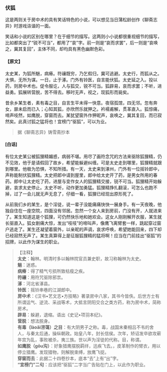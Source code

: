 <script type="text/javascript">
    var head = document.getElementsByTagName('head')[0];
    cssURL = '/public/liao.css';
    linkTag = document.createElement('link');
    linkTag.href = cssURL;
    linkTag.setAttribute('type','text/css');
    linkTag.setAttribute('rel','stylesheet');
    head.appendChild(linkTag);
</script>
### 伏狐

这是两则关于房中术的具有笑话特色的小说，可以想见当日蒲松龄创作《聊斋志异》时游戏诙谐的一面。

笑话和小说的区别在哪里？在于细节的描写。这两则小小说都很重视细节的描写，比如都突出了“锐不可当”，都用了“哀”字。前一则是“哀而求罢”，后一则是“哀唤之，冀其复回”，主体不同，却均具有黑色幽默色彩。

#### 【原文】
<section>
太史某，为狐所魅，病瘠。符禳既穷，乃乞假归，冀可逃避。太史行，而狐从之。大惧，无所为谋。一日，止于涿。门外有铃医，自言能伏狐。太史延之入。投以药，则房中术也。促令服讫，人与狐交，锐不可当。狐辟易，哀而求罢；不听，进益勇。狐展转营脱，苦不得去。移时无声，视之，现狐形而毙矣。

昔余乡某生者，素有毒之目，自言生平未得一快意。夜宿孤馆，四无邻。忽有奔女，扉未启而已入；心知其狐，亦欣然乐就狎之。衿襦甫解，贯革直入。狐惊痛，啼声吱然，如鹰脱，穿窗而去。某犹望窗外作狎昵声，哀唤之，冀其复回，而已寂然矣。此真讨狐之猛将也！宜榜门“驱狐”，可以为业。

</section>

> 据《聊斋志异》铸雪斋抄本

#### [白话]
<aside>

有位太史某公被狐狸精媚惑，病弱不堪。用尽了画符念咒的方法来驱除狐狸精，仍不见效，他于是请假回了故乡，希望能躲避纠缠。可是太史走到哪里，狐狸精就跟到哪里。他极为恐惧，不知所措。有一天，太史来到涿州，门外有一位摇铃郎中，声称能制伏狐狸精。太史把郎中请到屋里，郎中给太史开了药，是男女所用的春药。郎中让太史吃了药，进屋与变作女人的狐狸精交接，锐不可当。狐狸精开始躲避，哀求太史停止。太史不听，动作更加勇猛。狐狸精挣扎翻滚，可怎么也跑不掉，过了一会儿就无声无息了，仔细一看，狐狸已经现出原形死了。

从前我们乡的某生，是个淫徒，说一辈子没能痛痛快快一展身手。有一天夜晚，他独自住在一座空院，四面没有邻居。忽然一个女人来到房前，门没有开，人就进来了。某生知道这是个狐狸，可仍然快乐地和她欢会。这女人刚刚解开衣服，某生就长驱直入。狐女剧痛大惊，发出“吱吱”的啼叫声，像鹰飞离臂套一样，跳起穿过窗户逃走了。某生还凝望着窗外，以亲昵的声调，哀求呼唤，希望她能回来，四下却已经寂然无声了。某生真算得上是征服狐狸精的猛将啊！应当在门前挂出“驱狐”的招牌，以此作为谋生的职业。

</aside>

> 【注释】  
<b>太史</b>：翰林。明清时多以翰林院官员兼史职，故习称翰林为太史。  
<b>魅</b>：迷惑。  
<b>病瘠</b>：得了精气亏损所致枯瘦之疾。  
<b>符禳</b>：用符咒驱除邪祟。  
<b>涿</b>：河北省涿县。  
<b>铃医</b>：摇铃串巷的江湖郎中。  
<b>房中术</b>：《汉书•艺文志•方技略》著录房中八家，其书今皆佚。后世方士有所谓运气、逆流、采战等术，大抵言阴阳交合之类方药，称为房中术，简称房术。  
<b>辟易</b>：躲避，退缩。语出《史记•项羽本纪》。  
<b>营脱</b>：想法脱身。  
<b>有毒（làoǎi涝蔼）之目</b>：有大阴男子之称。毒，战国末秦相吕不韦的舍人，与秦太后通，操纵朝政。始皇八年，封长信侯。次年，矫诏发卒欲攻蕲年宫为乱，事败被杀，夷三族。世以声为淫徒的代称。目，称谓。  
<b>如鹰脱（gōu沟）</b>：好象猎鹰摆脱羁绊，迅疾飞去。，皮革制作的臂衣，用以停立猎鹰。发现猎物，则解脱束缚，放鹰飞捉。  
<b>穿窗而去</b>：此据二十四卷抄本，底本“去”上有“出”字。  
<b>“宜榜门”二句</b>：应该把“驱狐”二字当广告贴在门上，以此作为职业。  
